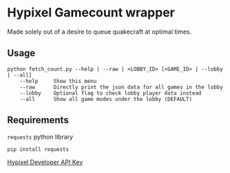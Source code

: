 # Hypixel Gamecount wrapper
Made solely out of a desire to queue quakecraft at optimal times.

## Usage
```
python fetch_count.py --help | --raw | <LOBBY_ID> [<GAME_ID> | --lobby | --all]
    --help     Show this menu
    --raw      Directly print the json data for all games in the lobby
    --lobby    Optional flag to check lobby player data instead
    --all      Show all game modes under the lobby (DEFAULT)
```

## Requirements
`requests` python library
```
pip install requests
```

[Hypixel Developer API Key](https://developer.hypixel.net/)
